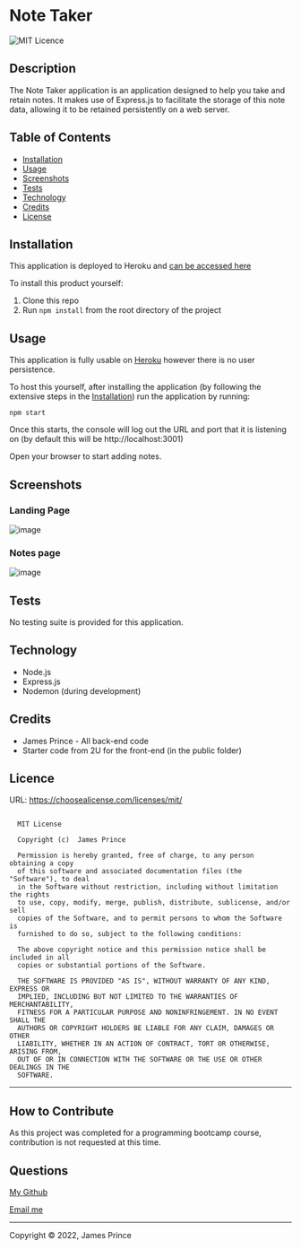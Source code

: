 
# Note Taker

![MIT Licence](https://img.shields.io/badge/licence-MIT-green?style=flat)

## Description

The Note Taker application is an application designed to help you take and retain notes. It makes use of Express.js to facilitate the storage of this note data, allowing it to be retained persistently on a web server. 

## Table of Contents 

- [Installation](#installation)
- [Usage](#usage)
- [Screenshots](#screenshots)
- [Tests](#tests)
- [Technology](#technology)
- [Credits](#credits)
- [License](#licence)

## Installation

This application is deployed to Heroku and [can be accessed here](https://protected-sea-89058.herokuapp.com/)

To install this product yourself:
1. Clone this repo
2. Run `npm install` from the root directory of the project

## Usage

This application is fully usable on [Heroku](https://protected-sea-89058.herokuapp.com/) however there is no user persistence. 


To host this yourself, after installing the application (by following the extensive steps in the [Installation](#installation)) run the application by running: 
```
npm start
```

Once this starts, the console will log out the URL and port that it is listening on (by default this will be http://localhost:3001)

Open your browser to start adding notes. 

## Screenshots

### Landing Page

![image](https://user-images.githubusercontent.com/9697002/197461195-90100e04-7d03-401c-9e0b-ef721ea67943.png)

### Notes page

![image](https://user-images.githubusercontent.com/9697002/197461297-298d524d-baac-4ec4-97b2-019b604133cc.png)


## Tests

No testing suite is provided for this application. 



## Technology

- Node.js
- Express.js
- Nodemon (during development)


## Credits

- James Prince - All back-end code
- Starter code from 2U for the front-end (in the public folder)


## Licence

URL: https://choosealicense.com/licenses/mit/

```

  MIT License

  Copyright (c)  James Prince
  
  Permission is hereby granted, free of charge, to any person obtaining a copy
  of this software and associated documentation files (the "Software"), to deal
  in the Software without restriction, including without limitation the rights
  to use, copy, modify, merge, publish, distribute, sublicense, and/or sell
  copies of the Software, and to permit persons to whom the Software is
  furnished to do so, subject to the following conditions:
  
  The above copyright notice and this permission notice shall be included in all
  copies or substantial portions of the Software.
  
  THE SOFTWARE IS PROVIDED "AS IS", WITHOUT WARRANTY OF ANY KIND, EXPRESS OR
  IMPLIED, INCLUDING BUT NOT LIMITED TO THE WARRANTIES OF MERCHANTABILITY,
  FITNESS FOR A PARTICULAR PURPOSE AND NONINFRINGEMENT. IN NO EVENT SHALL THE
  AUTHORS OR COPYRIGHT HOLDERS BE LIABLE FOR ANY CLAIM, DAMAGES OR OTHER
  LIABILITY, WHETHER IN AN ACTION OF CONTRACT, TORT OR OTHERWISE, ARISING FROM,
  OUT OF OR IN CONNECTION WITH THE SOFTWARE OR THE USE OR OTHER DEALINGS IN THE
  SOFTWARE.
```

  

---

## How to Contribute

As this project was completed for a programming bootcamp course, contribution is not requested at this time.

## Questions

[My Github](https://github.com/Auralise)

[Email me](mailto:james.prince1@gmail.com)

---

Copyright &copy; 2022, James Prince
